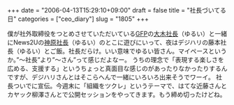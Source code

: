 +++
date = "2006-04-13T15:29:10+09:00"
draft = false
title = "社長づいてる日"
categories = ["ceo_diary"]
slug = "1805"
+++

僕が社外取締役をつとめさせていただいている<a href="http://www.gfplan.co.jp/" target="_blank">GFP</a>の<a href="http://blog.livedoor.jp/ooki1/" target="_blank">大木社長</a>（ゆるい）と一緒にNews2Uの<a href="http://blog.news2u.co.jp/" target="_blank">神原社長</a>（ゆるい）のとこに遊びにいって、夜はデジハリの藤本社長（ゆるい）とご飯。社長だらけ。いい意味でゆるい皆さん。マイペースというか。”～社長”より”～さん”って感じだよなー。
うちの理念で「表現する楽しさを広める、支援する」というちょっと真面目な感じのがあったりなかったりするんですが、デジハリさんとはそこらへんで一緒にいろいろ出来そうでワーイ。
社長ついでに宣伝。今週末に「組織をツクレ」というテーマで、はてな近藤さんとカヤック柳澤さんとで公開セッションをやってきます。もう締め切ったけどね。
